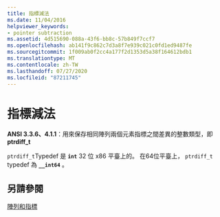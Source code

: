 ```yaml
---
title: 指標減法
ms.date: 11/04/2016
helpviewer_keywords:
- pointer subtraction
ms.assetid: 4d515690-088a-43f6-bb8c-57b849f7ccf7
ms.openlocfilehash: ab141f9c862c7d3a8f7e939c021c0fd1ed9487fe
ms.sourcegitcommit: 1f009ab0f2cc4a177f2d1353d5a38f164612bdb1
ms.translationtype: MT
ms.contentlocale: zh-TW
ms.lasthandoff: 07/27/2020
ms.locfileid: "87211745"
---
```

# <a name="pointer-subtraction"></a>指標減法

**ANSI 3.3.6、4.1.1**：用來保存相同陣列兩個元素指標之間差異的整數類型，即 **ptrdiff_t**

`ptrdiff_t`Typedef 是 **`int`** 32 位 x86 平臺上的。 在64位平臺上， `ptrdiff_t` typedef 為 **`__int64`** 。

## <a name="see-also"></a>另請參閱

[陣列和指標](../c-language/arrays-and-pointers.md)
